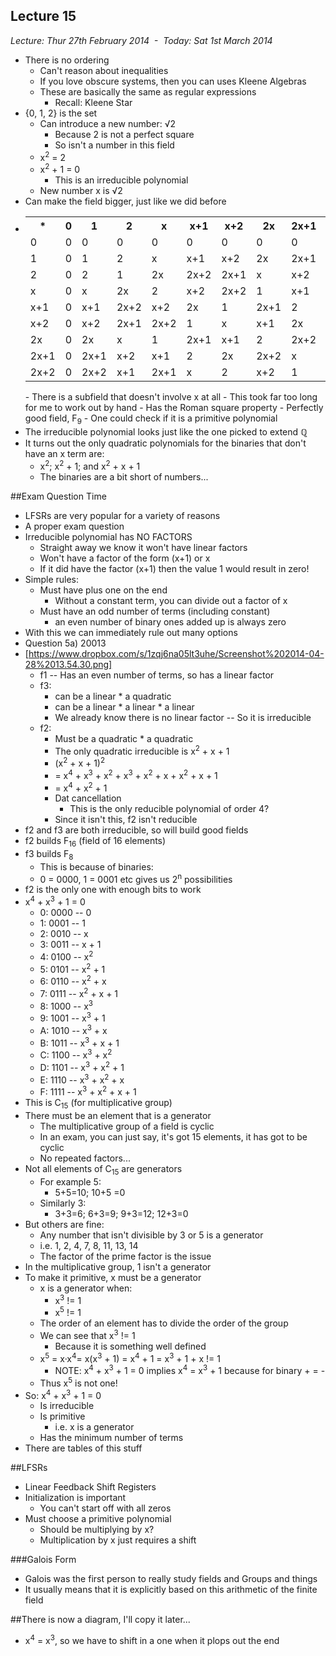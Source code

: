 Lecture 15
----------

*Lecture: Thur 27th February 2014  -  Today: Sat 1st March 2014*

- There is no ordering
    - Can't reason about inequalities
    - If you love obscure systems, then you can uses Kleene Algebras
    - These are basically the same as regular expressions
        - Recall: Kleene Star
- {0, 1, 2} is the set
    - Can introduce a new number: &radic;2
        - Because 2 is not a perfect square
        - So isn't a number in this field
    - x<sup>2</sup> = 2
    - x<sup>2</sup> + 1 = 0
        - This is an irreducible polynomial
    - New number x is &radic;2
- Can make the field bigger, just like we did before 
- <table><tr><th>*</th><th>0</th><th>1</th><th>2</th><th>x</th><th>x+1</th><th>x+2</th><th>2x</th><th>2x+1</th><th>2x+2</th></tr><tr><td>0</td><td>0</td><td>0</td><td>0</td><td>0</td><td>0</td><td>0</td><td>0</td><td>0</td><td>0</td></tr><tr><td>1</td><td>0</td><td>1</td><td>2</td><td>x</td><td>x+1</td><td>x+2</td><td>2x</td><td>2x+1</td><td>2x+2</td></tr><tr><td>2</td><td>0</td><td>2</td><td>1</td><td>2x</td><td>2x+2</td><td>2x+1</td><td>x</td><td>x+2</td><td>x+1</td></tr><tr><td>x</td><td>0</td><td>x</td><td>2x</td><td>2</td><td>x+2</td><td>2x+2</td><td>1</td><td>x+1</td><td>2x+1</td></tr><tr><td>x+1</td><td>0</td><td>x+1</td><td>2x+2</td><td>x+2</td><td>2x</td><td>1</td><td>2x+1</td><td>2</td><td>x</td></tr><tr><td>x+2</td><td>0</td><td>x+2</td><td>2x+1</td><td>2x+2</td><td>1</td><td>x</td><td>x+1</td><td>2x</td><td>2</td></tr><tr><td>2x</td><td>0</td><td>2x</td><td>x</td><td>1</td><td>2x+1</td><td>x+1</td><td>2</td><td>2x+2</td><td>x+2</td></tr><tr><td>2x+1</td><td>0</td><td>2x+1</td><td>x+2</td><td>x+1</td><td>2</td><td>2x</td><td>2x+2</td><td>x</td><td>1</td></tr><tr><td>2x+2</td><td>0</td><td>2x+2</td><td>x+1</td><td>2x+1</td><td>x</td><td>2</td><td>x+2</td><td>1</td><td>2x</td></tr></table>
    - There is a subfield that doesn't involve x at all
    - This took far too long for me to work out by hand
    - Has the Roman square property
    - Perfectly good field, F<sub>9</sub>
    - One could check if it is a primitive polynomial
- The irreducible polynomial looks just like the one picked to extend &rationals;
- It turns out the only quadratic polynomials for the binaries that don't have an x term are:
    - x<sup>2</sup>; x<sup>2</sup> + 1; and x<sup>2</sup> + x + 1 
    - The binaries are a bit short of numbers...
    
##Exam Question Time
- LFSRs are very popular for a variety of reasons
- A proper exam question 
- Irreducible polynomial has NO FACTORS
    - Straight away we know it won't have linear factors 
    - Won't have a factor of the form (x+1) or x
    - If it did have the factor (x+1) then the value 1 would result in zero!
- Simple rules:
    - Must have plus one on the end
        - Without a constant term, you can divide out a factor of x 
    - Must have an odd number of terms (including constant)
        - an even number of binary ones added up is always zero
- With this we can immediately rule out many options
- Question 5a) 20013
- [https://www.dropbox.com/s/1zqj6na05lt3uhe/Screenshot%202014-04-28%2013.54.30.png]
    - f1 -- Has an even number of terms, so has a linear factor
    - f3: 
        - can be a linear * a quadratic 
        - can be a linear * a linear * a linear 
        - We already know there is no linear factor -- So it is irreducible
    - f2: 
        - Must be a quadratic * a quadratic
        - The only quadratic irreducible is x<sup>2</sup> + x + 1
        - (x<sup>2</sup> + x + 1)<sup>2</sup> 
        - = x<sup>4</sup> + x<sup>3</sup> + x<sup>2</sup> + x<sup>3</sup> + x<sup>2</sup> + x + x<sup>2</sup> + x + 1
        - = x<sup>4</sup> + x<sup>2</sup> + 1
         - Dat cancellation
            - This is the only reducible polynomial of order 4?
        - Since it isn't this, f2 isn't reducible
- f2 and f3 are both irreducible, so will build good fields
- f2 builds F<sub>16</sub> (field of 16 elements) 
- f3 builds F<sub>8</sub>
    - This is because of binaries:
    - 0 = 0000, 1 = 0001 etc gives us 2<sup>n</sup> possibilities
- f2 is the only one with enough bits to work 
- x<sup>4</sup> + x<sup>3</sup> + 1 = 0
    - 0: 0000 -- 0
    - 1: 0001 -- 1
    - 2: 0010 -- x
    - 3: 0011 -- x + 1
    - 4: 0100 -- x<sup>2</sup>
    - 5: 0101 -- x<sup>2</sup> + 1
    - 6: 0110 -- x<sup>2</sup> + x
    - 7: 0111 -- x<sup>2</sup> + x + 1
    - 8: 1000 -- x<sup>3</sup>
    - 9: 1001 -- x<sup>3</sup> + 1
    - A: 1010 -- x<sup>3</sup> + x
    - B: 1011 -- x<sup>3</sup> + x + 1
    - C: 1100 -- x<sup>3</sup> + x<sup>2</sup>
    - D: 1101 -- x<sup>3</sup> + x<sup>2</sup> + 1
    - E: 1110 -- x<sup>3</sup> + x<sup>2</sup> + x
    - F: 1111 -- x<sup>3</sup> + x<sup>2</sup> + x + 1
- This is C<sub>15</sub> (for multiplicative group)
- There must be an element that is a generator 
    - The multiplicative group of a field is cyclic
    - In an exam, you can just say, it's got 15 elements, it has got to be cyclic
    - No repeated factors...
- Not all elements of C<sub>15</sub> are generators 
    - For example 5:
        - 5+5=10; 10+5 =0
    - Similarly 3:
        - 3+3=6; 6+3=9; 9+3=12; 12+3=0
- But others are fine: 
    - Any number that isn't divisible by 3 or 5 is a generator
    - i.e. 1, 2, 4, 7, 8, 11, 13, 14
    - The factor of the prime factor is the issue
- In the multiplicative group, 1 isn't a generator
- To make it primitive, x must be a generator
    - x is a generator when:
        - x<sup>3</sup> != 1
        - x<sup>5</sup> != 1
    - The order of an element has to divide the order of the group
    - We can see that x<sup>3</sup> != 1
        - Because it is something well defined
    - x<sup>5</sup> = x&middot;x<sup>4</sup>= x(x<sup>3</sup> + 1) = x<sup>4</sup> + 1 = x<sup>3</sup> + 1 + x != 1
        - NOTE: x<sup>4</sup> + x<sup>3</sup> + 1 = 0 implies x<sup>4</sup> = x<sup>3</sup> + 1 because for binary + = -
    - Thus x<sup>5</sup> is not one!
- So: x<sup>4</sup> + x<sup>3</sup> + 1 = 0
    - Is irreducible
    - Is primitive
        - i.e. x is a generator
    - Has the minimum number of terms
- There are tables of this stuff

##LFSRs
- Linear Feedback Shift Registers
- Initialization is important
    - You can't start off with all zeros   
- Must choose a primitive polynomial   
    - Should be multiplying by x?
    - Multiplication by x just requires a shift

###Galois Form
- Galois was the first person to really study fields and Groups and things
- It usually means that it is explicitly based on this arithmetic of the finite field

##There is now a diagram, I'll copy it later...

- x<sup>4</sup> = x<sup>3</sup>, so we have to shift in a one when it plops out the end

